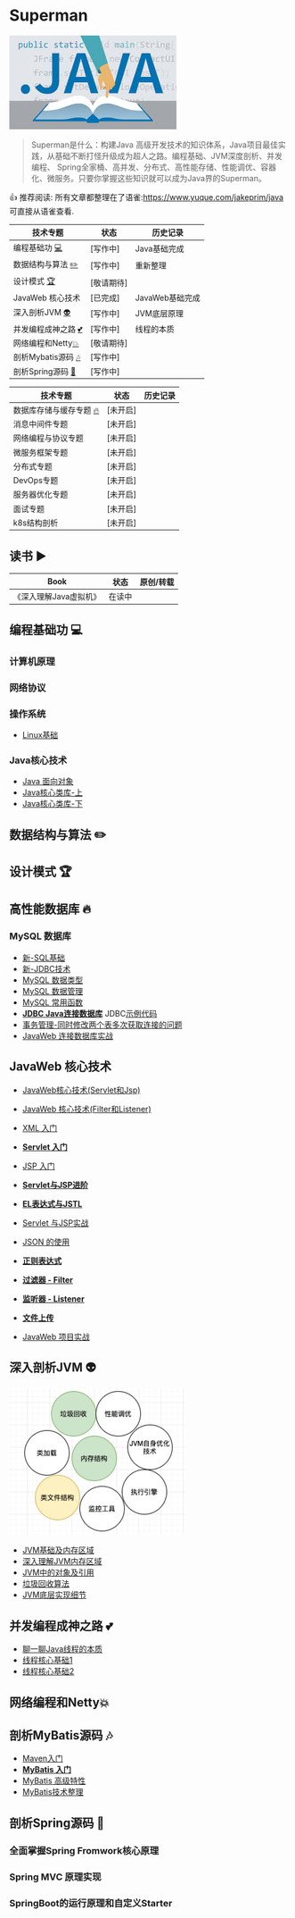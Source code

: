 # Superman

![images](README.assets/images.jpeg)

> Superman是什么：构建Java 高级开发技术的知识体系，Java项目最佳实践，从基础不断打怪升级成为超人之路。编程基础、JVM深度剖析、并发编程、 Spring全家桶、高并发、分布式、高性能存储、性能调优、容器化、微服务。只要你掌握这些知识就可以成为Java界的Superman。

👍 推荐阅读: 所有文章都整理在了语雀:https://www.yuque.com/jakeprim/java 可直接从语雀查看.

| 技术专题                                           | 状态       | 历史记录        |
| -------------------------------------------------- | ---------- | --------------- |
| 编程基础功 [:computer:](#编程基础功-computer)      | [写作中]   | Java基础完成    |
| 数据结构与算法 [:pencil2:](#算法-pencil2)          | [写作中]   | 重新整理        |
| 设计模式 [:trophy:](#设计模式-trophy)              | [敬请期待] |                 |
| JavaWeb 核心技术                                   | [已完成]   | JavaWeb基础完成 |
| 深入剖析JVM [:alien:](#深入剖析JVM-alien)          | [写作中]   | JVM底层原理     |
| 并发编程成神之路 [:two_hearts:](#并发编程成神之路) | [写作中]   | 线程的本质      |
| 网络编程和Netty[:collision:](#网络编程和Netty)     | [敬请期待] |                 |
| 剖析Mybatis源码 [:notes:](#剖析MyBatis源码)        | [写作中]   |                 |
| 剖析Spring源码 [:dash:](#剖析Spring源码)           | [写作中]   |                 |

| 技术专题                                          | 状态     | 历史记录 |
| ------------------------------------------------- | -------- | -------- |
| 数据库存储与缓存专题 [:fire:](#高性能数据库-fire) | [未开启] |          |
| 消息中间件专题                                    | [未开启] |          |
| 网络编程与协议专题                                | [未开启] |          |
| 微服务框架专题                                    | [未开启] |          |
| 分布式专题                                        | [未开启] |          |
| DevOps专题                                        | [未开启] |          |
| 服务器优化专题                                    | [未开启] |          |
| 面试专题                                          | [未开启] |          |
| k8s结构剖析                                       | [未开启] |          |

## 读书 :arrow_forward:

| Book | 状态 | 原创/转载 |
| --- | --- | --- |
| 《深入理解Java虚拟机》 | 在读中 ||

## 编程基础功 :computer:

### 计算机原理


### 网络协议

### 操作系统

- [Linux基础](https://www.yuque.com/jakeprim/java/ufs57p)

### Java核心技术

- [Java 面向对象](https://www.yuque.com/jakeprim/java/ir64h7)
- [Java核心类库-上](https://www.yuque.com/jakeprim/java/lgpglx)
- [Java核心类库-下](https://www.yuque.com/jakeprim/java/uhqr16)

## 数据结构与算法 :pencil2:

## 设计模式 :trophy:

## 高性能数据库 :fire:

### MySQL 数据库

- [新-SQL基础](https://www.yuque.com/jakeprim/java/hrxd7f)
- [新-JDBC技术](https://www.yuque.com/jakeprim/java/img0c6)
- [MySQL 数据类型](https://www.yuque.com/jakeprim/java/li66dt)
- [MySQL 数据管理](https://www.yuque.com/jakeprim/java/sqehlt)
- [MySQL 常用函数](https://www.yuque.com/jakeprim/java/ldm0hf)
- **[JDBC Java连接数据库](https://www.yuque.com/jakeprim/java/xiixmo)**  JDBC[示例代码](https://github.com/JakePrim/Awesome-Java-Notebook/tree/master/JDBC)
- [事务管理-同时修改两个表多次获取连接的问题](https://www.yuque.com/jakeprim/java/lk3iud)
- [JavaWeb 连接数据库实战](https://www.yuque.com/jakeprim/java/lk3iud)

## JavaWeb 核心技术

- [JavaWeb核心技术(Servlet和Jsp)](https://www.yuque.com/jakeprim/java/owtxpn)
- [JavaWeb 核心技术(Filter和Listener)](https://www.yuque.com/jakeprim/java/wngwk9)
- [XML 入门](https://www.yuque.com/jakeprim/java/ocaeai)

- **[Servlet 入门](https://www.yuque.com/jakeprim/java/acho42)** 
-  [JSP 入门](https://www.yuque.com/jakeprim/java/vntgg4)
-  **[Servlet与JSP进阶](https://www.yuque.com/jakeprim/java/dp9dyv)**  
-  **[EL表达式与JSTL](https://www.yuque.com/jakeprim/java/idbuft)** 
-  [Servlet 与JSP实战](https://www.yuque.com/jakeprim/java/dx2rsh)
-  [JSON 的使用](https://www.yuque.com/jakeprim/java/kb8xp3)
-  **[正则表达式](https://www.yuque.com/jakeprim/java/glqiu7)** 
- **[过滤器 - Filter](https://www.yuque.com/jakeprim/java/rmyr2g)** 
-  **[监听器 - Listener](https://www.yuque.com/jakeprim/java/ku7a0l)** 
-  **[文件上传](https://www.yuque.com/jakeprim/java/vz06g3)**  
-  [JavaWeb 项目实战](https://www.yuque.com/jakeprim/java/kzr1w5)
## 深入剖析JVM :alien:

<img src="README.assets/image-20201229175147972.png" alt="image-20201229175147972" style="zoom:50%;" />

- [JVM基础及内存区域](https://www.yuque.com/jakeprim/java/hs50zz) 
-  [深入理解JVM内存区域](https://www.yuque.com/jakeprim/java/qhmxou) 
-  [JVM中的对象及引用](https://www.yuque.com/jakeprim/java/dg1z8m) 
-  [垃圾回收算法](https://www.yuque.com/jakeprim/java/gu7k43)
- [JVM底层实现细节](https://www.yuque.com/jakeprim/java/ka5oxt)

## 并发编程成神之路 :two_hearts:

- [聊一聊Java线程的本质](https://www.yuque.com/jakeprim/java/czmz1g) 
- [线程核心基础1](https://www.yuque.com/jakeprim/java/vlov3e)
-  [线程核心基础2](https://www.yuque.com/jakeprim/java/nnaan1)

## 网络编程和Netty:collision:

## 剖析MyBatis源码 :notes:

- [Maven入门](https://www.yuque.com/jakeprim/java/no7s2e)
-  **[MyBatis 入门](https://www.yuque.com/jakeprim/java/xuog0h)**
- [MyBatis 高级特性](https://www.yuque.com/jakeprim/java/og1ahc)
- [MyBatis技术整理](https://www.yuque.com/jakeprim/java/dg0m08)

## 剖析Spring源码 :dash:

### 全面掌握Spring Fromwork核心原理



### Spring MVC 原理实现



### SpringBoot的运行原理和自定义Starter